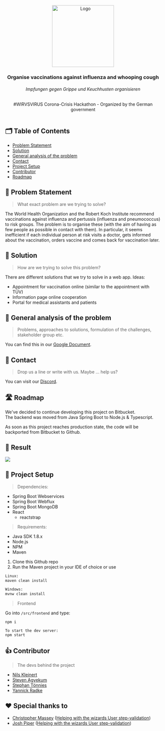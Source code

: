 
<!-- LOGO -->
<br />
<p align="center">
    <img src="https://i.imgur.com/Y8mU04P.png" alt="Logo" height="200">
  <h3 align="center">Organise vaccinations against influenza and whooping cough</h3>
  <h6 align="center">Impfungen gegen Grippe und Keuchhusten organisieren</h6>

  <p align="center">
    #WIRVSVIRUS Corona-Crisis Hackathon - Organized by the German government
    <br />
    <br />
  </p>
</p>

## 🗂 Table of Contents

* [Problem Statement](#-problem-statement)
* [Solution](#-solution)
* [General analysis of the problem](#-general-analysis-of-the-problem)
* [Contact](#-contact)
* [Project Setup](#-project-setup)
* [Contributor](#-contributor)
* [Roadmap](#-roadmap)

## 🤯 Problem Statement
> What exact problem are we trying to solve?

The World Health Organization and the Robert Koch Institute
recommend vaccinations against influenza and pertussis (influenza and pneumococcus) to risk groups. The problem is to organise these (with the aim of having as few people as possible in contact with them). In particular, it seems inefficient if each individual person at risk visits a doctor, gets informed about the vaccination, orders vaccine and comes back for vaccination later.

## 🚀 Solution
> How are we trying to solve this problem?

There are different solutions that we try to solve in a web app.
Ideas:  
- Appointment for vaccination online (similar to the appointment with TÜV)
- Information page online cooperation
- Portal for medical assistants and patients

## 📑 General analysis of the problem
> Problems, approaches to solutions, formulation of the challenges, stakeholder group etc.

You can find this in our [Google Document](https://docs.google.com/document/d/1lXkxDYK4uNGaO6yIrNM39e_6-UJcBmuyNB2GVQkAq0s/edit).

## 💌 Contact
> Drop us a line or write with us. Maybe ... help us?

You can visit our [Discord](https://discord.gg/pVkYShn).

## 🛣️ Roadmap

We've decided to continue developing this project on Bitbucket.<br />
The backend was moved from Java Spring Boot to Node.js & Typescript.

As soon as this project reaches production state, the code will be backported from Bitbucket to Github.

## 🤩 Result
<img src="https://cdn.discordapp.com/attachments/691016855451730041/691450365446717461/nJ2pP5tEMv.gif" />

## 🔧 Project Setup

> Dependencies:

- Spring Boot Webservices
- Spring Boot Webflux
- Spring Boot MongoDB
- React
    - reactstrap

> Requirements: 

 - Java SDK 1.8.x
 - Node.js
 - NPM
- Maven

1. Clone this Github repo
2. Run the Maven project in your IDE of choice or use

```sh
Linux:
maven clean install

Windows:
mvnw clean install
```

> Frontend

Go into `/src/frontend` and type:
```text
npm i

To start the dev server:
npm start
```


## 👍 Contributor
 > The devs behind the project
 - [Nils Kleinert](https://nilskleinert.de)
 - [Steven Agyekum](https://github.com/Burnett01)
 - [Stephan Tönnies](https://github.com/StephanToennies)
 - [Yannick Radke](https://github.com/YK18415) 

## ❤ Special thanks to
 - [Christopher Massey](https://github.com/temar96) ([Helping with the wizards User step-validation](https://github.com/nils-kt/Impfungen-gegen-Grippe-und-Keuchhusten-organisieren/blob/c9a12e9fbfe00bf028a28625f15f5f1a92eb0751/src/frontend/src/components/appointment/steps/UserStep.js#L80))
 - [Josh Piper](https://github.com/JoshPiper) ([Helping with the wizards User step-validation](https://github.com/nils-kt/Impfungen-gegen-Grippe-und-Keuchhusten-organisieren/blob/c9a12e9fbfe00bf028a28625f15f5f1a92eb0751/src/frontend/src/components/appointment/steps/UserStep.js#L80))

